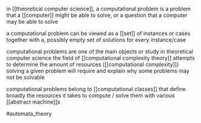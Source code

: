 in [[theoretical computer science]], a computational problem is a problem that a [[computer]] might be able to solve, or a question that a computer may be able to solve

a computational problem can be viewed as a [[set]] of instances or cases together with a, possibly empty set of solutions for every instance/case

computational problems are one of the main objects or study in theoretical computer science
the field of [[computational complexity theory]] attempts to determine the amount of resources ([[computational complexity]]) solving a given problem will require and explain why some problems may not be solvable

computational problems belong to [[computational classes]] that define broadly the resources it takes to compute / solve them with various [[abstract machine]]s

#automata_theory 